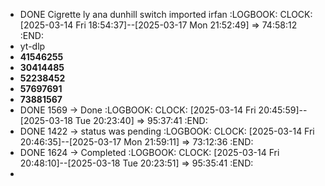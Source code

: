 - DONE Cigrette ly ana dunhill switch imported irfan
  :LOGBOOK:
  CLOCK: [2025-03-14 Fri 18:54:37]--[2025-03-17 Mon 21:52:49] =>  74:58:12
  :END:
- yt-dlp
- **41546255**
- **30414485**
- **52238452**
- **57697691**
- **73881567**
- DONE 1569 -> Done
  :LOGBOOK:
  CLOCK: [2025-03-14 Fri 20:45:59]--[2025-03-18 Tue 20:23:40] =>  95:37:41
  :END:
- DONE 1422 -> status was pending
  :LOGBOOK:
  CLOCK: [2025-03-14 Fri 20:46:35]--[2025-03-17 Mon 21:59:11] =>  73:12:36
  :END:
- DONE 1624 -> Completed
  :LOGBOOK:
  CLOCK: [2025-03-14 Fri 20:48:10]--[2025-03-18 Tue 20:23:51] =>  95:35:41
  :END:
-